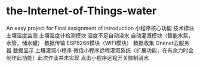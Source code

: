 # the-Internet-of-Things-water
An easy project for Final assignment of introduction
小程序核心功能	          技术模块
土壤湿度监测	土壤湿度计检测模块
湿度不足自动浇水	自动灌溉模块（智能水泵，水管，储水罐）
数据传输	ESP8266模块（WIFI模块）
数据收集	Onenet云服务器
数据显示	土壤灌溉小程序
微信小程序远程灌溉系统（扩展功能，在有余力时会制作此功能）此次作业并未实现	点击小程序远程开关控制浇水
